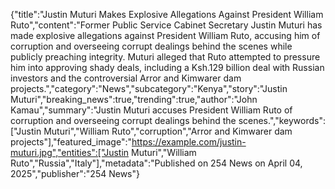 {"title":"Justin Muturi Makes Explosive Allegations Against President William Ruto","content":"Former Public Service Cabinet Secretary Justin Muturi has made explosive allegations against President William Ruto, accusing him of corruption and overseeing corrupt dealings behind the scenes while publicly preaching integrity. Muturi alleged that Ruto attempted to pressure him into approving shady deals, including a Ksh.129 billion deal with Russian investors and the controversial Arror and Kimwarer dam projects.","category":"News","subcategory":"Kenya","story":"Justin Muturi","breaking_news":true,"trending":true,"author":"John Kamau","summary":"Justin Muturi accuses President William Ruto of corruption and overseeing corrupt dealings behind the scenes.","keywords":["Justin Muturi","William Ruto","corruption","Arror and Kimwarer dam projects"],"featured_image":"https://example.com/justin-muturi.jpg","entities":["Justin Muturi","William Ruto","Russia","Italy"],"metadata":"Published on 254 News on April 04, 2025","publisher":"254 News"}